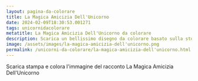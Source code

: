 ```yaml
---
layout: pagina-da-colorare
title: La Magica Amicizia Dell'Unicorno
date: 2024-02-09T18:30:53.001271
tags: unicornidacolorare
metatitle: La Magica Amicizia Dell'Unicorno da colorare
description: Scarica un bellissimo disegno da colorare basato sulla storia La Magica Amicizia Dell'Unicorno
image: /assets/images/la-magica-amicizia-dell'unicorno.png
permalink: /unicorni-da-colorare/la-magica-amicizia-dell'unicorno.html
---
```

Scarica stampa e colora l'immagine del racconto La Magica Amicizia Dell'Unicorno
